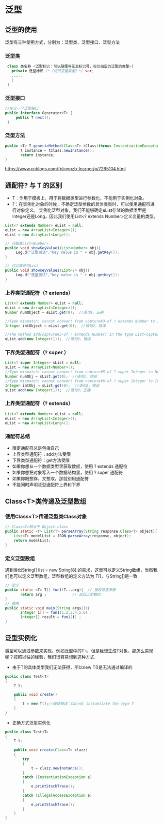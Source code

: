 # 泛型

## 泛型的使用
泛型有三种使用方式，分别为：泛型类、泛型接口、泛型方法

### 泛型类
```java
 class 类名称 <泛型标识：可以随便写任意标识号，标识指定的泛型的类型>{
   private 泛型标识 /*（成员变量类型）*/ var; 
   .....
   }
 }
```

### 泛型接口
```java
//定义一个泛型接口
public interface Generator<T> {
     public T next();
 }
```

### 泛型方法
```java
public <T> T genericMethod(Class<T> tClass)throws InstantiationException ,IllegalAccessException{
       T instance = tClass.newInstance();
       return instance;
}
```


https://www.cnblogs.com/fnlingnzb-learner/p/7265104.html

## 通配符? 与 T 的区别
- T：作用于模板上，用于将数据类型进行参数化，不能用于实例化对象。
- ?：在实例化对象的时候，不确定泛型参数的具体类型时，可以使用通配符进行对象定义。
实例化泛型对象，我们不能够确定eList存储的数据类型是Integer还是Long，因此我们使用List<? extends Number>定义变量的类型。
```java
List<? extends Number> eList = null;
eList = new ArrayList<Integer>();
eList = new ArrayList<Long>();
```
```java
// 只能放List<Number>
public void showKeyValue1(List<Number> obj){
     Log.d("泛型测试","key value is " + obj.getKey());
}

// 可以放任何List
public void showKeyValue1(List<?> obj){
     Log.d("泛型测试","key value is " + obj.getKey());
}
```

### 上界类型通配符（? extends）
```java
List<? extends Number> eList = null;
eList = new ArrayList<Integer>();
Number numObject = eList.get(0);  //语句1，正确

//Type mismatch: cannot convert from capture#3-of ? extends Number to Integer
Integer intObject = eList.get(0);  //语句2，错误

//The method add(capture#3-of ? extends Number) in the type List<capture#3-of ? extends Number> is not applicable for the arguments (Integer)
eList.add(new Integer(1));  //语句3，错误
```
### 下界类型通配符（? super ）
```java
List<? super Integer> sList = null;
sList = new ArrayList<Number>();
//Type mismatch: cannot convert from capture#5-of ? super Integer to Number
Number numObj = sList.get(0);  //语句1，错误
//Type mismatch: cannot convert from capture#6-of ? super Integer to Integer
Integer intObj = sList.get(0);  //语句2，错误
sList.add(new Integer(1));  //语句3，正确
```
### 上界类型通配符（? extends）
```java
List<? extends Number> eList = null;
eList = new ArrayList<Integer>();
eList = new ArrayList<Long>();
```
### 通配符总结
- 限定通配符总是包括自己
- 上界类型通配符：add方法受限
- 下界类型通配符：get方法受限
- 如果你想从一个数据类型里获取数据，使用 ? extends 通配符
- 如果你想把对象写入一个数据结构里，使用 ? super 通配符
- 如果你既想存，又想取，那就别用通配符
- 不能同时声明泛型通配符上界和下界

## Class\<T\>类传递及泛型数组

### 使用Class\<T\>传递泛型类Class对象 

```java
// Class<T>相当于 Object.class
public static <T> List<T> parseArray(String response,Class<T> object){  
    List<T> modelList = JSON.parseArray(response, object);  
    return modelList;  
}
```

### 定义泛型数组 

遇到类似String[] list = new String[8];的需求，这里可以定义String数组，当然我们也可以定义泛型数组，泛型数组的定义方法为 T[]，与String[]是一致

```java
// 定义  
public static <T> T[] fun1(T...arg){  // 接收可变参数    
       return arg ;            // 返回泛型数组    
}    
// 使用  
public static void main(String args[]){    
       Integer i[] = fun1(1,2,3,4,5,6) ;  
       Integer[] result = fun1(i) ;  
}    
```

## 泛型实例化

类型可以通过参数来实现，例如泛型中的T t，但是我想生成T对象，那怎么实现呢？按照以往的经验，我们很容易想到这种方式.

- 由于T的具体类型我们无法获得，所以new T()是无法通过编译的

```java
public class Test<T>
{
    T t;
 
    public void create()
    {
        t = new T();//编译错误：Cannot instantiate the type T
    }
}  
```

- 正确方式泛型实例化

```java
public class Test<T>
{
    T t;
 
    public void create(Class<T> clazz)
    {
        try
        {
            t = clazz.newInstance();
        }
        catch (InstantiationException e)
        {
            e.printStackTrace();
        }
        catch (IllegalAccessException e)
        {
            e.printStackTrace();
        }
    }
}
```
